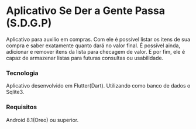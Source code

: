 
# Aplicativo Se Der a Gente Passa (S.D.G.P)

Aplicativo para auxilio em compras. 
Com ele é possível listar os itens de sua compra 
e saber exatamente quanto dará no valor final. 
É possível ainda, adicionar e 
remover itens da lista para checagem de valor.
E por fim, ele é capaz de armazenar listas para 
futuras consultas ou usabilidade.


### Tecnologia
Aplicativo desenvolvido em Flutter(Dart).
Utilizando como banco de dados o Sqlite3.

### Requisitos
Android 8.1(Oreo) ou superior.
